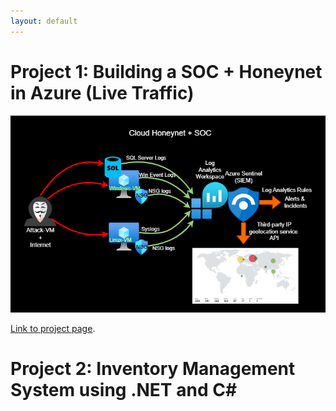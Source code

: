 ```yaml
---
layout: default
---
```


# Project 1: Building a SOC + Honeynet in Azure (Live Traffic)

![Honeynet](Honeynet.png)

[Link to project page](./another-page.html).

# Project 2: Inventory Management System using .NET and C#


